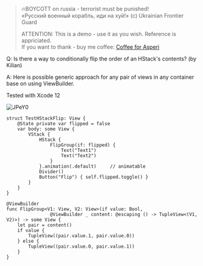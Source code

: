 >
> 🔥BOYCOTT on russia - terrorist must be punished!<br>
> «Русский военный корабль, иди на хуй!» (c) Ukrainian Frontier Guard
> 
> ATTENTION: This is a demo - use it as you wish. Reference is appriciated.<br>
> If you want to thank - buy me coffee: [Coffee for Asperi](https://secure.wayforpay.com/donate/asperi)
>

Q: Is there a way to conditionally flip the order of an HStack's contents? (by Kilian)

A: Here is possible generic approach for any pair of views in any container base on using ViewBuilder. 

Tested with Xcode 12

![JPeY0](https://user-images.githubusercontent.com/62171579/182123917-7115d751-50b3-45fc-ac00-6c19ee6694cb.gif)

```
struct TestHStackFlip: View {
    @State private var flipped = false
    var body: some View {
        VStack {
            HStack {
                FlipGroup(if: flipped) {
                    Text("Text1")
                    Text("Text2")
                }
            }.animation(.default)     // animatable
            Divider()
            Button("Flip") { self.flipped.toggle() }
        }
    }
}

@ViewBuilder
func FlipGroup<V1: View, V2: View>(if value: Bool,
                @ViewBuilder _ content: @escaping () -> TupleView<(V1, V2)>) -> some View {
    let pair = content()
    if value {
        TupleView((pair.value.1, pair.value.0))
    } else {
        TupleView((pair.value.0, pair.value.1))
    }
}
```

